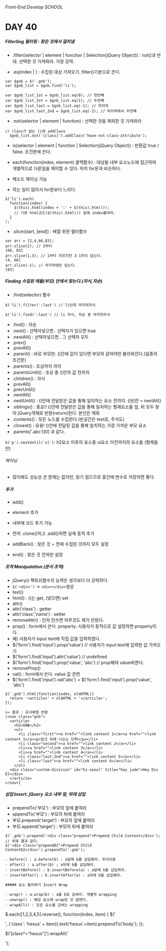 ###### Front-End Develop SCHOOL

# DAY 40

##### Filterling 필터링 : 찾은 것에서 걸러냄

- .filter(selector | element | function | Selection(jQuery Object)) : not()과 반대. 선택한 것 가져와라. 가장 강력. 

- .eq(index | ) : 수집된 대상 가져오기. filter()기본으로 쓴다.

```
var $gnb = $('.gnb');
var $gnb_list = $gnb.find('li');

var $gnb_list_1st = $gnb_list.eq(0); // 첫번째
var $gnb_list_2st = $gnb_list.eq(1); // 두번째
var $gnb_list_last = $gnb_list.eq(-1); // 마지막
var $gnb_list_last_2nd = $gnb_list.eq(-2); // 마지막에서 두번째
```

- .not(selector | element | function) : 선택한 것을 제외한 것 가져와라

```
// class가 없는 li에 addClass
  $gnb_list.not('[class]').addClass('have-not-class-attribute');
```

- is(selector | element | function | Selection(jQuery Object)) : 반환값 true / false. 조건문에 쓴다.

- each(function(index, element) 콜백함수) : 대상들 내부 요소노드에 접근하여 개별적으로 다른일을 제어할 수 있다. 마치 for문과 비슷하다.
 - 메소드 체이닝 가능 
 - 하는 일이 많아서 for문보다 느리다.

```
$('li').each(
  function(index) {
    $(this).html(index + ':' + $(this).html());
    // 기본 html코드($(this).html()) 앞에 index붙여라.
  }
);
```

- .slice(start, [end]) : 배열 위한 필터함수

```
var arr = [2,4,66,83];
arr.slice(2); // 2부터 
[66, 83]
arr.slice(1,3); // 1부터 자르지만 3-1까지 담는다.
[4, 66]
arr.slice(-1); // 마지막애만 담는다.
[83]
```

##### Finding 수집된 애들(부모) 안에서 찾는다.(자식,자손)

- .find(selector) 함수

```
$('li').filter(':last') // li인데 마지막자식

$('li').find(':last') // li 자식, 자손 중 마지막자식
```

- .find() : 자손
- .next() : 선택자넣으면.. 선택자가 있으면 true
- .nextAll() : 선택자넣으면.. 그 선택자 모두 
- .prev()
- .prevAll()
- .parent() : 바로 부모만. ()안에 값이 있다면 부모와 같아야만 불라와진다.(일종의 조건문)
- .parents() : 조상까지 <html>까지 
- .parentsUntil() : 조상 중 ()안의 값 전까지
- .children() : 자식
- .prevAll()
- .prevUntil()
- .nextAll()
- .nextUntil() : ()안에 전달받은 값을 통해 일치하는 요소 전까지. ()빈칸 = nextAll()
- .siblings() : 중요!! ()안에 전달받은 값을 통해 일치하는 형제요소들 앞, 뒤 모두 찾아 jQuery객체로 반환(return)한다. 본인은 제외
- .contents() : 모든 노드를 수집한다.(빈공간은 text로, 주석도)
- .closest() : 유용! ()안에 전달된 값을 통해 일치하는 가장 가까운 부모 요소
 - .parents('.abc')[0] 과 같다.

`$('p').nextUntil('ul')`: h2요소 이후의 요소중 ul요소 이전까지의 요소들 (형제들만)

###### 체이닝

- 많이해도 성능상 큰 문제는 없지만, 읽기 힘드므로 중간에 변수로 저장하면 좋다. 

##### 추가 

- add() 
 - element 추가
 - 내부에 코드 추가 가능 
 - 먼저 .clone()하고 .add()하면 실제 동적 추가 

- addBack() : 찾은 것 + 전에 수집된 것까지 모두 설정 

- end() : 찾은 것 전꺼만 설정

##### 조작 Manipulation (문서 조작)

- jQuery() 팩토리함수의 능력은 생각보다 더 강력하다. 
 - `$('<div>')` -> `<div></div>`생성
- text()
- html() : ()는 get, (넣으면) set
- attr() 
 - attr('class') : getter
 - attr('class','name') : setter
- removeAttr() : 인자 안쓰면 아무것도 제거 안된다.
- prop() : form에서 쓴다. property. 사용자가 동적으로 값 설정하면 property이다.
 - 예) 사용자가 input text에 직접 값을 입력하였다.
 - $('form').find('input').prop('value') // 사용자가 input text에 입력한 값 가져오기
 - $('form').find('input').attr('value') // undefined
 - $('form').find('input').prop('value', 'abc') // prop해야 value바뀐다.
- removeProp()
- val() : form에서 쓴다. value 값 관련
 - $('form').find('input').val('abc') = $('form').find('input').prop('value', 'abc')


```
$('.gnb').html(function(index, oldHTML){
  return '<article>' + oldHTML + '</article>';
});

>> 결과 : 유사배열 반환
[<nav class="gnb">
  <article>
    <h2>GNB</h2>
    <ul>
      <li class="first"><a href="">link content 1</a><a href="">link content 1</a><p>링크 뒤에 나오는 단락</p></li>
      <li class="second"><a href="">link content 2</a></li>
      <li><a href="">link content 3</a></li>
      <li><a href="">link content 4</a></li>
      <li class="last-2nd"><a href="">link content 5</a></li>
      <li class="last"><a href="">link content 6</a></li>
    </ul>
  <div class="custom-division" id="hi-seoul" title="hey jude">Hey Div El</div>
  </article>
</nav>]
```

##### 삽입 Insert. jQuery 요소 내부 앞, 뒤에 삽입 

- prependTo('부모') : 부모의 앞에 붙여라
- appendTo('부모') : 부모의 뒤에 붙여라
- 부모.prepend('target') : 부모의 앞에 붙여라
- 부모.append('target') : 부모의 뒤에 붙여라

```
$('.gnb').prepend('<div class="prepend">Prepend Child Content</div>');
// 위와 결과 같다.
$('<div class="prepend02">Prepend Child Content02</div>').prependTo('.gnb');

- before() : a.before(b) : a앞에 b를 삽입해라. 위치이동
- after() : a.after(b) ; a뒤에 b를 삽입해라.
- insertBefore() : b.insertBefore(a) : a앞에 b를 삽입하라. 
- insertAfter() : b.insertAfter(a) : a뒤에 b를 삽입해라.

##### 요소 둘러싸기 Insert Wrap 

- wrap() : a.wrap(b) : a를 b로 감싸라. 개별적 wrapping
- unwrap() : 해당 요소에 wrap된 것 없앤다.
- wrapAll() : 모든 요소를 감싸는 wrapping

```
$.each([1,2,3,4,5].reverse(), function(index, item) { 
  $('<div>', {'class': 'hesus' + item}).text('hesus'+item).prependTo('body');
});

$('[class*="hesus"]').wrapAll('<aside class="wrapAllHesus">');
```